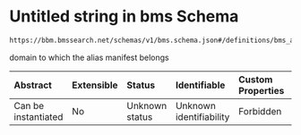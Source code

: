 # Untitled string in bms Schema

```txt
https://bbm.bmssearch.net/schemas/v1/bms.schema.json#/definitions/bms_alias/properties/domain
```

domain to which the alias manifest belongs

| Abstract            | Extensible | Status         | Identifiable            | Custom Properties | Additional Properties | Access Restrictions | Defined In                                                                  |
| :------------------ | :--------- | :------------- | :---------------------- | :---------------- | :-------------------- | :------------------ | :-------------------------------------------------------------------------- |
| Can be instantiated | No         | Unknown status | Unknown identifiability | Forbidden         | Allowed               | none                | [bms.schema.json*](../../schemas/v1/bms.schema.json "open original schema") |

